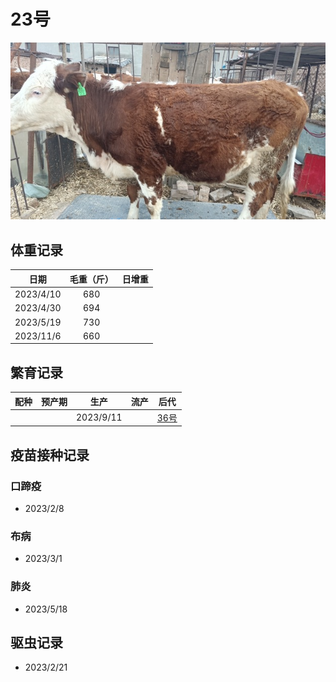 # 23号

![23号](/images/simmental/fourth/23.jpeg)

## 体重记录

| 日期           |    毛重（斤）  |日增重|
| ------------- | :-----------: |:-----------: |
| 2023/4/10     |      680      ||
| 2023/4/30     |      694      ||
| 2023/5/19     |      730      ||
| 2023/11/6     |      660      ||

## 繁育记录

|配种|预产期|生产|流产|后代|
|:------:|:------:|:------:|:------:|:------:|
|||2023/9/11||[36号](../third/36.md)|

## 疫苗接种记录

### 口蹄疫

- 2023/2/8

### 布病

- 2023/3/1

### 肺炎

- 2023/5/18

## 驱虫记录

- 2023/2/21
